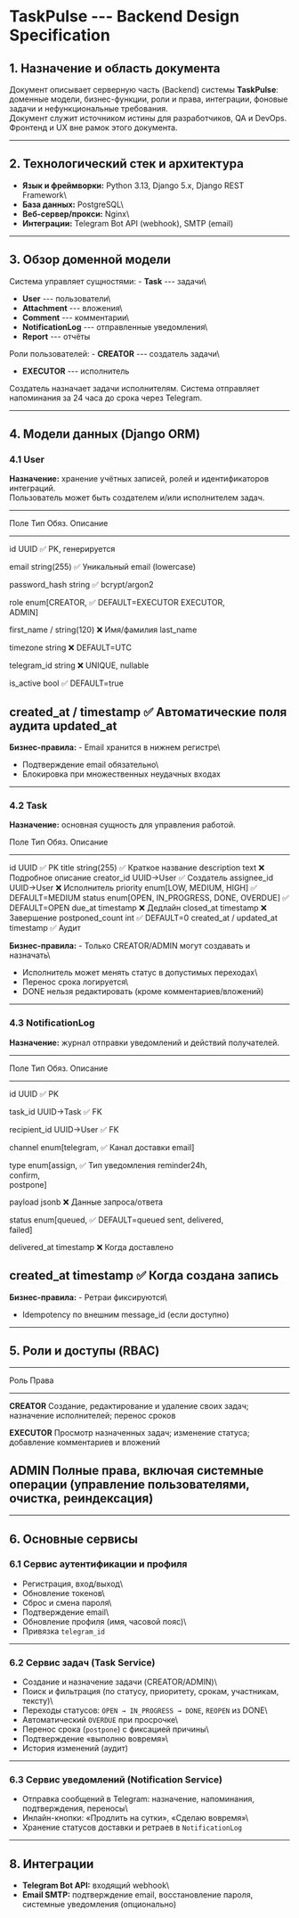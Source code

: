 # **TaskPulse --- Backend Design Specification**

## 1. Назначение и область документа

Документ описывает серверную часть (Backend) системы **TaskPulse**:
доменные модели, бизнес-функции, роли и права, интеграции, фоновые
задачи и нефункциональные требования.\
Документ служит источником истины для разработчиков, QA и DevOps.\
Фронтенд и UX вне рамок этого документа.

------------------------------------------------------------------------

## 2. Технологический стек и архитектура

-   **Язык и фреймворки:** Python 3.13, Django 5.x, Django REST
    Framework\
-   **База данных:** PostgreSQL\
-   **Веб-сервер/прокси:** Nginx\
-   **Интеграции:** Telegram Bot API (webhook), SMTP (email)

------------------------------------------------------------------------

## 3. Обзор доменной модели

Система управляет сущностями: - **Task** --- задачи\
- **User** --- пользователи\
- **Attachment** --- вложения\
- **Comment** --- комментарии\
- **NotificationLog** --- отправленные уведомления\
- **Report** --- отчёты

Роли пользователей: - **CREATOR** --- создатель задачи\
- **EXECUTOR** --- исполнитель

Создатель назначает задачи исполнителям. Система отправляет напоминания
за 24 часа до срока через Telegram.

------------------------------------------------------------------------

## 4. Модели данных (Django ORM)

### 4.1 User

**Назначение:** хранение учётных записей, ролей и идентификаторов
интеграций.\
Пользователь может быть создателем и/или исполнителем задач.

  ------------------------------------------------------------------------------
  Поле            Тип              Обяз.              Описание
  --------------- ---------------- ------------------ --------------------------
  id              UUID             ✅                 PK, генерируется

  email           string(255)      ✅                 Уникальный email
                                                      (lowercase)

  password_hash   string           ✅                 bcrypt/argon2

  role            enum\[CREATOR,   ✅                 DEFAULT=EXECUTOR
                  EXECUTOR,                           
                  ADMIN\]                             

  first_name /    string(120)      ❌                 Имя/фамилия
  last_name                                           

  timezone        string           ❌                 DEFAULT=UTC

  telegram_id     string           ❌                 UNIQUE, nullable

  is_active       bool             ✅                 DEFAULT=true

  created_at /    timestamp        ✅                 Автоматические поля аудита
  updated_at                                          
  ------------------------------------------------------------------------------

**Бизнес-правила:** - Email хранится в нижнем регистре\
- Подтверждение email обязательно\
- Блокировка при множественных неудачных входах

------------------------------------------------------------------------

### 4.2 Task

**Назначение:** основная сущность для управления работой.

  Поле                      Тип                                        Обяз.   Описание
  ------------------------- ------------------------------------------ ------- --------------------
  id                        UUID                                       ✅      PK
  title                     string(255)                                ✅      Краткое название
  description               text                                       ❌      Подробное описание
  creator_id                UUID→User                                  ✅      Создатель
  assignee_id               UUID→User                                  ❌      Исполнитель
  priority                  enum\[LOW, MEDIUM, HIGH\]                  ✅      DEFAULT=MEDIUM
  status                    enum\[OPEN, IN_PROGRESS, DONE, OVERDUE\]   ✅      DEFAULT=OPEN
  due_at                    timestamp                                  ❌      Дедлайн
  closed_at                 timestamp                                  ❌      Завершение
  postponed_count           int                                        ✅      DEFAULT=0
  created_at / updated_at   timestamp                                  ✅      Аудит

**Бизнес-правила:** - Только CREATOR/ADMIN могут создавать и назначать\
- Исполнитель может менять статус в допустимых переходах\
- Перенос срока логируется\
- DONE нельзя редактировать (кроме комментариев/вложений)

------------------------------------------------------------------------

### 4.3 NotificationLog

**Назначение:** журнал отправки уведомлений и действий получателей.

  ------------------------------------------------------------------------------
  Поле           Тип               Обяз.              Описание
  -------------- ----------------- ------------------ --------------------------
  id             UUID              ✅                 PK

  task_id        UUID→Task         ✅                 FK

  recipient_id   UUID→User         ✅                 FK

  channel        enum\[telegram,   ✅                 Канал доставки
                 email\]                              

  type           enum\[assign,     ✅                 Тип уведомления
                 reminder24h,                         
                 confirm,                             
                 postpone\]                           

  payload        jsonb             ❌                 Данные запроса/ответа

  status         enum\[queued,     ✅                 DEFAULT=queued
                 sent, delivered,                     
                 failed\]                             

  delivered_at   timestamp         ❌                 Когда доставлено

  created_at     timestamp         ✅                 Когда создана запись
  ------------------------------------------------------------------------------

**Бизнес-правила:** - Ретраи фиксируются\
- Idempotency по внешним message_id (если доступно)

------------------------------------------------------------------------

## 5. Роли и доступы (RBAC)

  -----------------------------------------------------------------------
  Роль                           Права
  ------------------------------ ----------------------------------------
  **CREATOR**                    Создание, редактирование и удаление
                                 своих задач; назначение исполнителей;
                                 перенос сроков

  **EXECUTOR**                   Просмотр назначенных задач; изменение
                                 статуса; добавление комментариев и
                                 вложений

  **ADMIN**                      Полные права, включая системные операции
                                 (управление пользователями, очистка,
                                 реиндексация)
  -----------------------------------------------------------------------

------------------------------------------------------------------------

## 6. Основные сервисы

### 6.1 Сервис аутентификации и профиля

-   Регистрация, вход/выход\
-   Обновление токенов\
-   Сброс и смена пароля\
-   Подтверждение email\
-   Обновление профиля (имя, часовой пояс)\
-   Привязка `telegram_id`

------------------------------------------------------------------------

### 6.2 Сервис задач (Task Service)

-   Создание и назначение задачи (CREATOR/ADMIN)\
-   Поиск и фильтрация (по статусу, приоритету, срокам, участникам,
    тексту)\
-   Переходы статусов: `OPEN → IN_PROGRESS → DONE`, `REOPEN` из DONE\
-   Автоматический `OVERDUE` при просрочке\
-   Перенос срока (`postpone`) с фиксацией причины\
-   Подтверждение «выполню вовремя»\
-   История изменений (аудит)

------------------------------------------------------------------------

### 6.3 Сервис уведомлений (Notification Service)

-   Отправка сообщений в Telegram: назначение, напоминания,
    подтверждения, переносы\
-   Инлайн-кнопки: «Продлить на сутки», «Сделаю вовремя»\
-   Хранение статусов доставки и ретраев в `NotificationLog`

------------------------------------------------------------------------

## 8. Интеграции

-   **Telegram Bot API:** входящий webhook\
-   **Email SMTP:** подтверждение email, восстановление пароля,
    системные уведомления (опционально)
